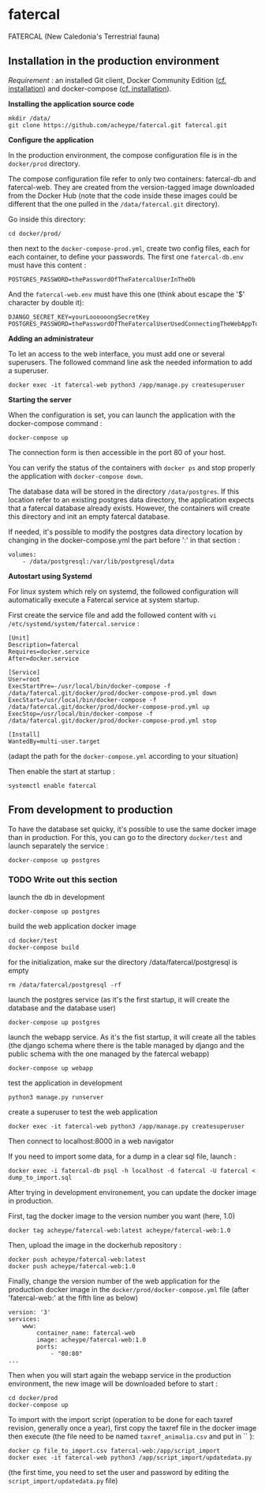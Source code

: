 # fatercal
FATERCAL (New Caledonia's Terrestrial fauna)



## Installation in the production environment

*Requirement* : an installed Git client, Docker Community Edition
([cf. installation](https://docs.docker.com/engine/installation/)) and
docker-compose ([cf. installation](https://docs.docker.com/compose/install/)).


**Installing the application source code**

    mkdir /data/
    git clone https://github.com/acheype/fatercal.git fatercal.git


**Configure the application**

In the production environment, the compose configuration file is in the `docker/prod` directory.

The compose configuration file refer to only two containers: fatercal-db and fatercal-web. They are created from the
version-tagged image downloaded from the Docker Hub (note that the code inside these images could be different that
the one pulled in the `/data/fatercal.git` directory).

Go inside this directory:

    cd docker/prod/

then next to the `docker-compose-prod.yml`, create two config files, each for each container, to define your passwords.
The first one `fatercal-db.env` must have this content :

    POSTGRES_PASSWORD=thePasswordOfTheFatercalUserInTheDb

And the `fatercal-web.env` must have this one (think about escape the '$' character by double it):

    DJANGO_SECRET_KEY=yourLoooooongSecretKey
    POSTGRES_PASSWORD=thePasswordOfTheFatercalUserUsedConnectingTheWebAppToTheDB


**Adding an administrateur**

To let an access to the web interface, you must add one or several superusers. The followed command line ask the
needed information to add a superuser.

    docker exec -it fatercal-web python3 /app/manage.py createsuperuser


**Starting the server**

When the configuration is set, you can launch the application with the docker-compose command :

    docker-compose up

The connection form is then accessible in the port 80 of your host.

You can verify the status of the containers with `docker ps` and stop properly the application with `docker-compose down`.

The database data will be stored in the directory `/data/postgres`. If this location refer to an existing postgres data
directory, the application expects that a fatercal database already exists. However, the containers will create
this directory and init an empty fatercal database.

If needed, it's possible to modify the postgres data directory location by changing in the docker-compose.yml the part
before ':' in that section :

    volumes:
        - /data/postgresql:/var/lib/postgresql/data


**Autostart using Systemd**

For linux system which rely on systemd, the followed configuration will automatically execute a Fatercal service at
system startup.

First create the service file and add the followed content with `vi /etc/systemd/system/fatercal.service` :

    [Unit]
    Description=fatercal
    Requires=docker.service
    After=docker.service

    [Service]
    User=root
    ExecStartPre=-/usr/local/bin/docker-compose -f /data/fatercal.git/docker/prod/docker-compose-prod.yml down
    ExecStart=/usr/local/bin/docker-compose -f /data/fatercal.git/docker/prod/docker-compose-prod.yml up
    ExecStop=/usr/local/bin/docker-compose -f /data/fatercal.git/docker/prod/docker-compose-prod.yml stop

    [Install]
    WantedBy=multi-user.target

(adapt the path for the `docker-compose.yml` according to your situation)

Then enable the start at startup :

    systemctl enable fatercal

## From development to production

To have the database set quicky, it's possible to use the same docker image than in production. For this, you can go to the directory `docker/test` and launch separately the service :

    docker-compose up postgres
    
### TODO Write out this section

launch the db in development

    docker-compose up postgres

build the web application docker image

    cd docker/test
    docker-compose build

for the initialization, make sur the directory /data/fatercal/postgresql is empty

    rm /data/fatercal/postgresql -rf

launch the postgres service (as it's the first startup, it will create the database and the database user)

    docker-compose up postgres

launch the webapp service. As it's the fist startup, it will create all the tables (the django schema where there is
the table managed by django and the public schema with the one managed by the fatercal webapp)

    docker-compose up webapp

test the application in development

    python3 manage.py runserver

create a superuser to test the web application

    docker exec -it fatercal-web python3 /app/manage.py createsuperuser

Then connect to localhost:8000 in a web navigator

If you need to import some data, for a dump in a clear sql file, launch :

    docker exec -i fatercal-db psql -h localhost -d fatercal -U fatercal < dump_to_import.sql

After trying in development environement, you can update the docker image in production.

First, tag the docker image to the version number you want (here, 1.0)

    docker tag acheype/fatercal-web:latest acheype/fatercal-web:1.0

Then, upload the image in the dockerhub repository :

    docker push acheype/fatercal-web:latest
    docker push acheype/fatercal-web:1.0

Finally, change the version number of the web application for the production docker image in the
``docker/prod/docker-compose.yml`` file (after 'fatercal-web:' at the fifth line as below)

    version: '3'
    services:
        www:
            container_name: fatercal-web
            image: acheype/fatercal-web:1.0
            ports:
                - "80:80"
    ...

Then when you will start again the webapp service in the production environment, the new image will be downloaded
before to start :

    cd docker/prod
    docker-compose up

To import with the import script (operation to be done for each taxref revision, generally once a year), first copy the
taxref file in the docker image then execute (the file need to be named ``taxref_animalia.csv`` and put in `` ):

    docker cp file_to_import.csv fatercal-web:/app/script_import
    docker exec -it fatercal-web python3 /app/script_import/updatedata.py

(the first time, you need to set the user and password by editing the ``script_import/updatedata.py`` file)

